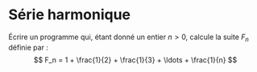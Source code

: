 # Série harmonique

Écrire un programme qui, étant donné un entier $n > 0$, calcule la suite $F_n$ définie par :
$$ F_n = 1 + \frac{1}{2} + \frac{1}{3} + \ldots + \frac{1}{n} $$